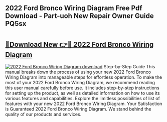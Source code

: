## 2022 Ford Bronco Wiring Diagram Free Pdf Download - Part-uoh New Repair Owner Guide PQ5sx

# <h2><a href="http://dfnspr.blite.top/?on=2022+Ford+Bronco+Wiring+Diagram">🔗Download New 👉🔴 2022 Ford Bronco Wiring Diagram</a></h2>

[![2022 Ford Bronco Wiring Diagram download](https://i.imgur.com/lujVjoI.png)](http://dfnspr.blite.top/?on=2022+Ford+Bronco+Wiring+Diagram)
Step-by-Step Guide This manual breaks down the process of using your new 2022 Ford Bronco Wiring Diagram into manageable steps for effortless operation. To make the most of your 2022 Ford Bronco Wiring Diagram, we recommend reading this user manual carefully before use. It includes step-by-step instructions for setting up the product, as well as detailed information on how to use its various features and capabilities. Explore the limitless possibilities of list of features with your new 2022 Ford Bronco Wiring Diagram. Your Satisfaction is Guaranteed 2022 Ford Bronco Wiring Diagram. We stand behind the quality of our products and services.
